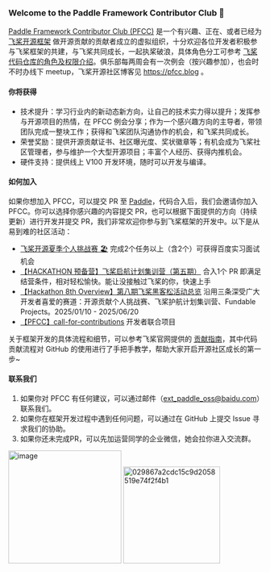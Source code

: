 ### Welcome to the Paddle Framework Contributor Club 👋

<!--
**luotao1/luotao1** is a ✨ _special_ ✨ repository because its `README.md` (this file) appears on your GitHub profile.

Here are some ideas to get you started:

- 🔭 I’m currently working on ...
- 🌱 I’m currently learning ...
- 👯 I’m looking to collaborate on ...
- 🤔 I’m looking for help with ...
- 💬 Ask me about ...
- 📫 How to reach me: ...
- 😄 Pronouns: ...
- ⚡ Fun fact: ...
-->
[Paddle Framework Contributor Club (PFCC)](https://github.com/PaddlePaddle/community/tree/master/pfcc) 是一个有兴趣、正在、或者已经为 [飞桨开源框架](https://github.com/PaddlePaddle/Paddle/) 做开源贡献的贡献者成立的虚拟组织，十分欢迎各位开发者积极参与飞桨框架的共建，与飞桨共同成长，一起执桨破浪，具体角色分工可参考 [飞桨代码仓库的角色及权限介绍](https://github.com/PaddlePaddle/community/blob/master/contributors/community-membership.md)。俱乐部每两周会有一次例会（按兴趣参加），也会时不时办线下 meetup，飞桨开源社区博客见 https://pfcc.blog 。

#### 你将获得
- 技术提升：学习行业内的新动态新方向，让自己的技术实力得以提升；发挥参与开源项目的热情，在 PFCC 例会分享；作为一个感兴趣方向的主导者，带领团队完成一整块工作；获得和飞桨团队沟通协作的机会，和飞桨共同成长。
- 荣誉奖励：提供开源贡献证书、社区曝光度、奖状徽章等；有机会成为飞桨社区管理者，参与维护一个大型开源项目；丰富个人经历、获得内推机会。
- 硬件支持：提供线上 V100 开发环境，随时可以开发与编译。

#### 如何加入
如果你想加入 PFCC，可以提交 PR 至 [Paddle](https://github.com/PaddlePaddle/Paddle)，代码合入后，我们会邀请你加入 PFCC。你可以选择你感兴趣的内容提交 PR，也可以根据下面提供的方向（持续更新）进行开发并提交 PR，我们非常欢迎你参与到飞桨框架的开发中。以下是从易到难的社区活动：
- [飞桨开源夏季个人挑战赛 🏖️](https://github.com/PaddlePaddle/Paddle/issues/72793) 完成2个任务以上（含2个）可获得百度实习面试机会 
- [【HACKATHON 预备营】飞桨启航计划集训营（第五期）](https://github.com/PaddlePaddle/Paddle/issues/71491) 合入1个 PR 即满足结营条件，相对轻松愉快。能让没接触过飞桨的你，快速上手
- [【Hackathon 8th Overview】第八期飞桨黑客松活动总览](https://github.com/PaddlePaddle/Paddle/issues/71315) 沿用三条深受广大开发者喜爱的赛道：开源贡献个人挑战赛、飞桨护航计划集训营、Fundable Projects。2025/01/10 - 2025/06/20
- [【PFCC】call-for-contributions](https://github.com/PaddlePaddle/community/tree/master/pfcc/call-for-contributions) 开发者联合项目

关于框架开发的具体流程和细节，可以参考飞桨官网提供的 [贡献指南](https://www.paddlepaddle.org.cn/documentation/docs/zh/develop/dev_guides/index_cn.html)，其中代码贡献流程对 GitHub 的使用进行了手把手教学，帮助大家开启开源社区成长的第一步~


#### 联系我们
1. 如果你对 PFCC 有任何建议，可以通过邮件（[ext_paddle_oss@baidu.com](mailto:ext_paddle_oss@baidu.com)）联系我们。
2. 如果你在框架开发过程中遇到任何问题，可以通过在 GitHub 上提交 Issue 寻求我们的协助。
3. 如果你还未完成PR，可以先加运营同学的企业微信，她会拉你进入交流群。
   
<img width="224" alt="image" src="https://github.com/luotao1/luotao1/assets/6836917/69268192-dade-4dd8-98c1-1dfee45e5014">
<img width="192" alt="029867a2cdc15c9d2058519e74f2f4b1" src="https://github.com/user-attachments/assets/ed444657-f345-4546-bb85-5d5c051b2b38">
